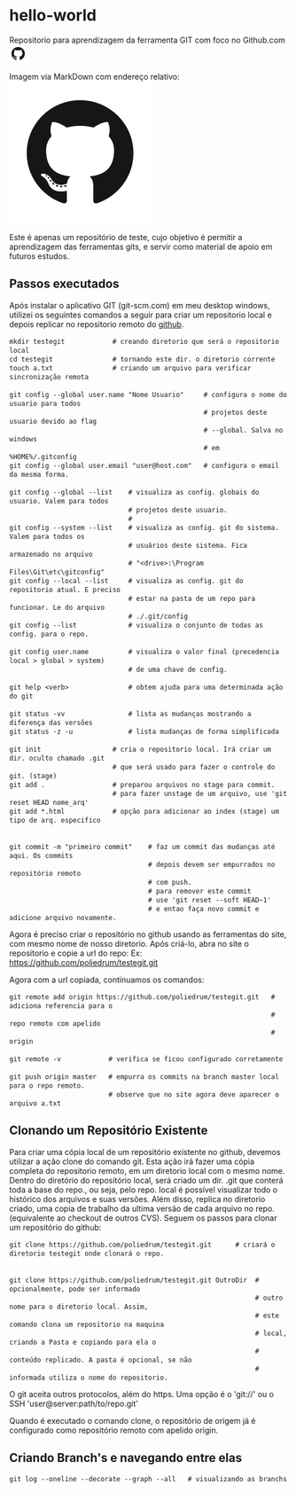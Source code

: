 # hello-world

Repositorio para aprendizagem da ferramenta GIT com foco no Github.com <img src="https://github.com/poliedrum/hello-world/blob/master/git.png?raw=true" width="32" height="32">

Imagem via MarkDown com endereço relativo:
![Github](git.png?raw=true&s=10 "Git")

Este é apenas um repositório de teste, cujo objetivo é permitir a aprendizagem das ferramentas gits, e servir como 
material de apoio em futuros estudos.

## Passos executados

Após instalar o aplicativo GIT (git-scm.com) em meu desktop windows, utilizei os seguintes comandos a seguir para criar um repositorio local e depois replicar no repositorio remoto do [github](https://github.com/).

```
mkdir testegit            # creando diretorio que será o repositorio local
cd testegit               # tornando este dir. o diretorio corrente
touch a.txt               # criando um arquivo para verificar sincronização remota

git config --global user.name "Nome Usuario"     # configura o nome do usuario para todos
                                                 # projetos deste usuario devido ao flag
                                                 # --global. Salva no windows
                                                 # em %HOME%/.gitconfig
git config --global user.email "user@host.com"   # configura o email da mesma forma.

git config --global --list    # visualiza as config. globais do usuario. Valem para todos
                              # projetos deste usuario.
                              #
git config --system --list    # visualiza as config. git do sistema. Valem para todos os
                              # usuários deste sistema. Fica armazenado no arquivo 
                              # "<drive>:\Program Files\Git\etc\gitconfig"
git config --local --list     # visualiza as config. git do repositorio atual. E preciso
                              # estar na pasta de um repo para funcionar. Le do arquivo
                              # ./.git/config
git config --list             # visualiza o conjunto de todas as config. para o repo.

git config user.name          # visualiza o valor final (precedencia local > global > system)
                              # de uma chave de config.

git help <verb>               # obtem ajuda para uma determinada ação do git

git status -vv                # lista as mudanças mostrando a diferença das versões
git status -z -u              # lista mudanças de forma simplificada

git init                  # cria o repositorio local. Irá criar um dir. oculto chamado .git
                          # que será usado para fazer o controle do git. (stage)
git add .                 # preparou arquivos no stage para commit.
                          # para fazer unstage de um arquivo, use 'git reset HEAD nome_arq'
git add *.html            # opção para adicionar ao index (stage) um tipo de arq. especifico


git commit -m "primeiro commit"    # faz um commit das mudanças até aqui. Os commits
                                   # depois devem ser empurrados no repositório remoto
                                   # com push.
                                   # para remover este commit 
                                   # use 'git reset --soft HEAD~1'
                                   # e entao faça novo commit e adicione arquivo novamente.
```                        

Agora é preciso criar o repositório no github usando as ferramentas do site, com mesmo nome
de nosso diretorio. Após criá-lo, abra no site o repositorio e copie a url do repo:
Ex: https://github.com/poliedrum/testegit.git

Agora com a url copiada, continuamos os comandos:
```
git remote add origin https://github.com/poliedrum/testegit.git   # adiciona referencia para o
                                                                  # repo remoto com apelido 
                                                                  # origin

git remote -v            # verifica se ficou configurado corretamente 

git push origin master   # empurra os commits na branch master local para o repo remoto.
                         # observe que no site agora deve aparecer o arquivo a.txt 
```
## Clonando um Repositório Existente

Para criar uma cópia local de um repositório existente no github, devemos utilizar a ação clone do comando git.
Esta ação irá fazer uma cópia completa do repositorio remoto, em um diretorio local com o mesmo nome. Dentro do diretório do repositório local, será criado um dir. .git que conterá toda a base do repo., ou seja, 
pelo repo. local é possível visualizar todo o histórico dos arquivos e suas versões. Além disso, replica no diretorio criado, uma copia de trabalho da ultima versão de cada arquivo no repo. (equivalente ao checkout de outros CVS).
Seguem os passos para clonar um repositório do github:
```
git clone https://github.com/poliedrum/testegit.git      # criará o diretorio testegit onde clonará o repo.


git clone https://github.com/poliedrum/testegit.git OutroDir  # opcionalmente, pode ser informado
                                                              # outro nome para o diretorio local. Assim,
                                                              # este comando clona um repositorio na maquina 
                                                              # local, criando a Pasta e copiando para ela o 
                                                              # conteúdo replicado. A pasta é opcional, se não 
                                                              # informada utiliza o nome do repositorio.

```

O git aceita outros protocolos, além do https. Uma opção é o 'git://' ou o SSH 'user@server:path/to/repo.git'

Quando é executado o comando clone, o repositório de origem já é configurado como repositório remoto com apelido origin.

## Criando Branch's e navegando entre elas

```
git log --oneline --decorate --graph --all   # visualizando as branchs
```


